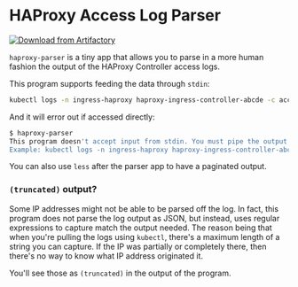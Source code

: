 # HAProxy Access Log Parser

[![Download from Artifactory](https://img.shields.io/badge/download-artifactory-brightgreen)](https://artifactory.ubisoft.org/generic/uks/pdappollonio/haproxy-parser/)

`haproxy-parser` is a tiny app that allows you to parse in a more human fashion the output of the HAProxy Controller access logs.

This program supports feeding the data through `stdin`:

```bash
kubectl logs -n ingress-haproxy haproxy-ingress-controller-abcde -c access-log | haproxy-parser
```

And it will error out if accessed directly:

```bash
$ haproxy-parser
This program doesn't accept input from stdin. You must pipe the output of the HAProxy Access Logs:
Example: kubectl logs -n ingress-haproxy haproxy-ingress-controller-abcde -c access-log | haproxy-parser
```

You can also use `less` after the parser app to have a paginated output.

### `(truncated)` output?

Some IP addresses might not be able to be parsed off the log. In fact, this program does not parse the log output as JSON, but instead, uses regular expressions to capture match the output needed. The reason being that when you're pulling the logs using `kubectl`, there's a maximum length of a string you can capture. If the IP was partially or completely there, then there's no way to know what IP address originated it.

You'll see those as `(truncated)` in the output of the program.
